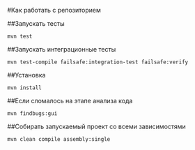 ﻿#Как работать с репозиторием

##Запускать тесты
```
mvn test
```
##Запускать интеграционные тесты
```
mvn test-compile failsafe:integration-test failsafe:verify
```
##Установка
```
mvn install
```
##Если сломалось на этапе анализа кода
```
mvn findbugs:gui
```
##Собирать запускаемый проект со всеми зависимостями
```
mvn clean compile assembly:single
```